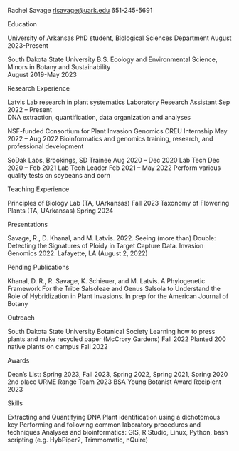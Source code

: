 Rachel Savage
rlsavage@uark.edu
651-245-5691

Education 

University of Arkansas
PhD student, Biological Sciences Department
August 2023-Present 

South Dakota State University 
B.S. Ecology and Environmental Science, Minors in Botany and Sustainability  
August 2019-May 2023 

Research Experience 

Latvis Lab research in plant systematics
Laboratory Research Assistant                                                                           Sep 2022 – Present	
	   DNA extraction, quantification, data organization and analyses

NSF-funded Consortium for Plant Invasion Genomics 
CREU Internship                                                                                           May 2022 – Aug 2022 
	   Bioinformatics and genomics training, research, and professional development

SoDak Labs, Brookings, SD 
Trainee		                                                                                                Aug 2020 – Dec 2020
Lab Tech                                                                                                          Dec 2020 – Feb 2021
Lab Tech Leader 	                                                                                            Feb 2021 – May 2022
   Perform various quality tests on soybeans and corn

Teaching Experience

Principles of Biology Lab (TA, UArkansas)                                                                     Fall 2023
Taxonomy of Flowering Plants (TA, UArkansas)                                                        Spring 2024                                                                      

Presentations

Savage, R., D. Khanal, and M. Latvis. 2022. Seeing (more than) Double: Detecting the Signatures of Ploidy in Target Capture Data. Invasion Genomics 2022. Lafayette, LA (August 2, 2022)

Pending Publications

Khanal, D. R., R. Savage, K. Schieuer, and M. Latvis. A Phylogenetic Framework For the Tribe Salsoleae and Genus Salsola to Understand the Role of Hybridization in Plant Invasions. In prep for the American Journal of Botany

Outreach

South Dakota State University Botanical Society 
Learning how to press plants and make recycled paper (McCrory Gardens)             Fall 2022
Planted 200 native plants on campus                                                                           Fall 2022

Awards

Dean’s List: Spring 2023, Fall 2023, Spring 2022, Spring 2021, Spring 2020
2nd place URME Range Team                                                                                             2023
BSA Young Botanist Award Recipient                                                                               2023

Skills  

Extracting and Quantifying DNA
Plant identification using a dichotomous key
Performing and following common laboratory procedures and techniques 
Analyses and bioinformatics: GIS, R Studio, Linux, Python, bash scripting (e.g. HybPiper2, Trimmomatic, nQuire)
